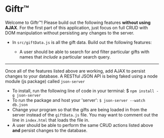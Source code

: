 # Giftr™

Welcome to Giftr™! Please build out the following features **without using AJAX**. For the first part of this application, just focus on full CRUD with DOM manipulation without persisting any changes to the server.

- In `src/giftData.js` is all the gift data. Build out the following features:

  <!-- - A user should be able to see all of the gift data on initial page load -->
  <!-- - A user (any user, don't worry about authorization) should be able to edit a gift's details -->
  <!-- - A user should be able to delete a particular gift -->
  - A user should be able to search for and filter particular gifts with names that _include_ a particular search query.

---

Once all of the features listed above are working, add AJAX to persist changes to your database. A RESTful JSON API is being faked using a node module (js package) called `json-server`

- To install, run the following line of code in your terminal: $ `npm install -g json-server`
- To run the package and host your 'server': `$ json-server --watch db.json`
- Change your program so that the gifts are being loaded in from the server instead of the `giftData.js` file. You may want to comment out the line in `index.html` that loads the file in.
- A user should be able to perform the same CRUD actions listed above **and** persist changes to the database.
